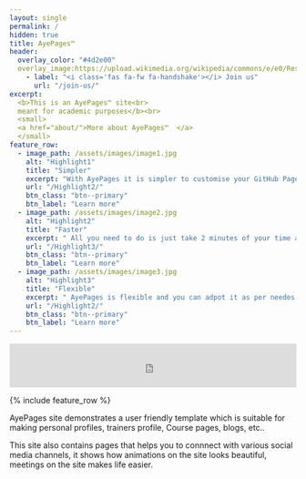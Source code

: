 ```yaml
---
layout: single
permalink: /
hidden: true
title: AyePages™ 
header:
  overlay_color: "#4d2e00"
  overlay_image:https://upload.wikimedia.org/wikipedia/commons/e/e0/Research_Flat_Icon_GIF_Animation.gif
    - label: "<i class='fas fa-fw fa-handshake'></i> Join us"
      url: "/join-us/"
excerpt:
  <b>This is an AyePages™ site<br>
  meant for academic purposes</b><br>
  <small>
  <a href="about/">More about AyePages™  </a>
  </small>
feature_row:
  - image_path: /assets/images/image1.jpg
    alt: "Highlight1"
    title: "Simpler"
    excerpt: "With AyePages it is simpler to customise your GitHub Pages site as per your choice, just a fork would serve the purpose. <br><br><br>"
    url: "/Highlight2/"
    btn_class: "btn--primary"
    btn_label: "Learn more"
  - image_path: /assets/images/image2.jpg
    alt: "Highlight2"
    title: "Faster"
    excerpt: " All you need to do is just take 2 minutes of your time and that all to fork. Ofcourse, a bit longer to learn, try out a free course [here](https://ayeai.xyz/site/courses/github-pages-site-in-2-minutes-with-ayepages/) <br><br><br>"
    url: "/Highlight3/"
    btn_class: "btn--primary"
    btn_label: "Learn more"
  - image_path: /assets/images/image3.jpg
    alt: "Highlight3"
    title: "Flexible"
    excerpt: " AyePages is flexible and you can adpot it as per needes and choices. You may use it as blog, personal profile, information site and its your choice!<br><br><br>"
    url: "/Highlight2/"
    btn_class: "btn--primary"
    btn_label: "Learn more"      
---
```


<iframe allowfullscreen="false" frameborder="0" mozallowfullscreen="false" src="https://docs.google.com/presentation/d/e/2PACX-1vT5K9ijpA0fuuS4OJTQMwoMaQrZm5dMCXisLRBgVzxQ7I5312_uHAqZvvJIA_5KRrG02t45MotrTj_a/embed?start=true&loop=true&delayms=300&rm=minimal" webkitallowfullscreen="false" width="100%" height="77"></iframe>

{% include feature_row %}

AyePages site demonstrates a user friendly template which is suitable for making personal profiles, trainers profile, Course pages, blogs, etc..

This site also contains pages that helps you to connnect with various social media channels, it shows how animations on the site looks beautiful, meetings on the site makes life easier.
